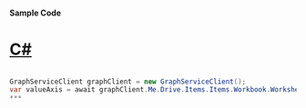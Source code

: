 #### Sample Code
# [C#](#tab/c-sharp)

```C#

GraphServiceClient graphClient = new GraphServiceClient();
var valueAxis = await graphClient.Me.Drive.Items.Items.Workbook.Worksheets.Worksheets.Charts.Charts.Axes.ValueAxis.Request().GetAsync();
*** 

```
